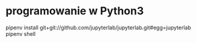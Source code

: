 # programowanie w Python3

pipenv install git+git://github.com/jupyterlab/jupyterlab.git#egg=jupyterlab
pipenv shell
